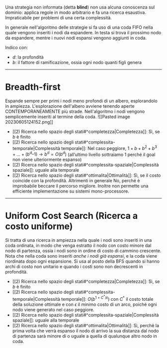 Una strategia non informata (detta **blind**) non usa alcuna conoscenza sul dominio: applica regole in modo arbitrario e fa una ricerca esaustiva. Impraticabile per problemi di una certa complessità.

In generale nell'algoritmo delle strategie si fa uso di una coda FIFO nella quale vengono inseriti i nodi da espandere. In testa si trova il prossimo nodo da espandere, mentre i nuovi nodi espansi vengono aggiunti in coda.

Indico con:
- *d*: la profondità
- *b*: il fattore di ramificazione, ossia ogni nodo quanti figli genera
---
# Breadth-first
Espande sempre per primi i nodi meno profondi di un albero, esplorandolo in ampiezza.
L'esplorazione dell'albero avviene tenendo aperte CONTEMPORANEAMENTE più strade.
Nell'algoritmo i nodi vengono semplicemente inseriti al termine della coda.
![[Pasted image 20230605124152.png]]

- [[2) Ricerca nello spazio degli stati#^completezza|Completezza]]: Sì, se *b* è finito
- [[2) Ricerca nello spazio degli stati#^complessita-temporale|Complessità temporale]]:
  Nel caso peggiore, $1 + b + b^2 + b^3 +…+(b^d – 1) \to b^d = O(b^d)$
  (all’ultimo livello sottraiamo 1 perché il goal non viene ulteriormente espanso)
- [[2) Ricerca nello spazio degli stati#^complessita-spaziale|Complessità spaziale]]: uguale alla temporale
- [[2) Ricerca nello spazio degli stati#^ottimalita|Ottimalità]]:
  Sì, se il costo coincide con la profondità.
  Altrimenti in generale No, perché è improbabile beccare il percorso migliore. Inoltre non permette una efficiente implementazione su sistemi mono-processore.

---
# Uniform Cost Search (Ricerca a costo uniforme)
Si tratta di una ricerca in ampiezza nella quale i nodi sono inseriti in una coda ordinata, in modo che venga estratto il nodo con costo minore dal nodo di partenza, ossia i nodi sono in ordine di costo di cammino crescente. Nota che nella coda sono inseriti *anche i nodi già espansi*, e la coda viene riordinata dopo ogni espansione.
Si usa al posto della BFS quando si hanno archi di costo non unitario e quando i costi sono non decrescenti in profondità.

- [[2) Ricerca nello spazio degli stati#^completezza|Completezza]]: Sì, se *b* è finito
- [[2) Ricerca nello spazio degli stati#^complessita-temporale|Complessità temporale]]:
  $O(b^{1+C^*/\epsilon})$
  con $C^*$ il costo totale della soluzione ottimale
  e con $\epsilon$ il minimo costo di un arco,
  poiché ogni nodo viene generato nel caso peggiore.
- [[2) Ricerca nello spazio degli stati#^complessita-spaziale|Complessità spaziale]]: uguale alla temporale
- [[2) Ricerca nello spazio degli stati#^ottimalita|Ottimalità]]:
  Sì, perchè la prima volta che verrà espanso il nodo di arrivo la sua distanza dal nodo di partenza sarà minore di o uguale a quella di qualunque altro nodo in coda.


